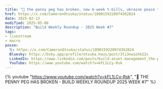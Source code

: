 ```yaml
---
title: "🚨 the penny peg has broken, new 6-week t-bills, ukraine peace talks, and more"
href: https://x.com/CameronOtsuka/status/1890159220974362824
date: 2025-02-13
modified: 2025-05-08
description: "Build Weekly Roundup - 2025 Week #7"
tags:
- livestream
- macro
posse:
  𝕏: https://x.com/CameronOtsuka/status/1890159220974362824
  Bluesky: https://bsky.app/profile/otsuka.haus/post/3li3nwiohk22s
  LinkedIn: https://www.linkedin.com/posts/build-asset-management_the-penny-peg-has-broken-build-weekly-ugcPost-7295919885853896704-FNub
  YouTube: https://www.youtube.com/watch?v=kFL1LCy-Rsk
---
```


{% youtube "https://www.youtube.com/watch?v=kFL1LCy-Rsk", "🚨 THE PENNY PEG HAS BROKEN - BUILD WEEKLY ROUNDUP 2025 WEEK #7" %}
